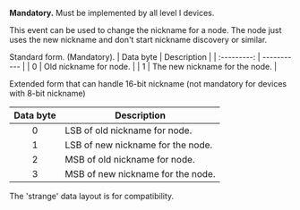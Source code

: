 **Mandatory.** Must be implemented by all level I devices.

This event can be used to change the nickname for a node. The node just uses the new nickname and don't start nickname discovery or similar.

Standard form. (Mandatory).
 | Data byte | Description | 
 | :---------: | ----------- | 
 | 0  | Old nickname for node. | 
 | 1  | The new nickname for the node. | 

 Extended form that can handle 16-bit nickname (not mandatory for devices with 8-bit nickname)

  | Data byte | Description | 
 | :---------: | ----------- | 
 | 0  | LSB of old nickname for node. | 
 | 1  | LSB of new nickname for the node. |
 | 2  | MSB of old nickname for node. | 
 | 3  | MSB of new nickname for the node. |

 The 'strange' data layout is for compatibility.
